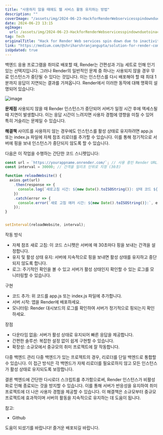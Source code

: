 ```yaml
---
title: "사용하지 않을 때에도 웹 서비스 활동 유지하는 방법"
description: ""
coverImage: "/assets/img/2024-06-23-HackforRenderWebservicesspindownduetoinactivity_0.png"
date: 2024-06-23 13:15
ogImage: 
  url: /assets/img/2024-06-23-HackforRenderWebservicesspindownduetoinactivity_0.png
tag: Tech
originalTitle: "Hack for Render Web services spin down due to inactivity"
link: "https://medium.com/@shriharshranjangupta/solution-for-render-com-web-services-spin-down-due-to-inactivity-a5c6061b581b"
isUpdated: true
---
```





백엔드 응용 프로그램을 취미로 배포할 때, Render는 간편성과 기능 세트로 인해 인기 있는 선택지입니다. 그러나 Render의 일반적인 문제 중 하나는 사용되지 않을 경우 무료 인스턴스가 중단될 수 있다는 것입니다. 이는 인스턴스를 다시 배포해야 할 때 최대 1분까지 응답이 지연되는 결과를 가져옵니다. Render에서 이러한 동작에 대해 명확히 설명되어 있습니다:

![image](/assets/img/2024-06-23-HackforRenderWebservicesspindownduetoinactivity_0.png)

**문제점**
사용되지 않을 때 Render 인스턴스가 중단되어 서버가 일정 시간 후에 액세스될 때 지연이 발생합니다. 이는 응답 시간이 느려지면 사용자 경험에 영향을 미칠 수 있어 특히 거슬리는 문제일 수 있습니다.

**해결책**
사이트를 사용하지 않는 경우에도 인스턴스를 활성 상태로 유지하려면 app.js 또는 index.js 파일에 자체 참조 리로더를 추가할 수 있습니다. 이를 통해 정기적으로 서버에 핑을 보내 인스턴스가 중단되지 않도록 할 수 있습니다.

다음은 이 작업을 수행하는 간단한 코드 스니펫입니다:

<div class="content-ad"></div>

```js
const url = `https://yourappname.onrender.com/`; // 사용 중인 Render URL로 변경
const interval = 30000; // 간격을 밀리초 단위로 지정 (30초)

function reloadWebsite() {
  axios.get(url)
    .then(response => {
      console.log(`새로고침 시간: ${new Date().toISOString()}: 상태 코드 ${response.status}`);
    })
    .catch(error => {
      console.error(`새로 고침 에러 시간: ${new Date().toISOString()}:`, error.message);
    });
}


setInterval(reloadWebsite, interval);
```

작동 방식

- 자체 참조 새로 고침: 이 코드 스니펫은 서버에 매 30초마다 핑을 보내는 간격을 설정합니다.
- 유지 및 활성 상태 유지: 서버에 지속적으로 핑을 보내면 활성 상태를 유지하고 중단되지 않도록 합니다.
- 로그: 주기적인 확인을 볼 수 있고 서버가 활성 상태인지 확인할 수 있는 로그를 모니터링할 수 있습니다.

구현

<div class="content-ad"></div>

- 코드 추가: 위 코드를 app.js 또는 index.js 파일에 추가합니다.
- 서버 시작: 앱을 Render에 배포하세요.
- 모니터링: Render 대시보드의 로그를 확인하여 서버가 정기적으로 핑되는지 확인하세요.

장점

- 다운타임 없음: 서버가 활성 상태로 유지되어 빠른 응답을 제공합니다.
- 간편한 솔루션: 복잡한 설정 없이 쉽게 구현할 수 있습니다.
- 확장성: 소규모에서 중규모의 취미 프로젝트에 잘 작동합니다.

다중 백엔드 관리
다중 백엔드가 있는 프로젝트의 경우, 리로더를 단일 백엔드로 통합할 수 있습니다. 이 접근 방식은 각 백엔드가 자체 리로더를 필요로하지 않고 모든 인스턴스가 활성 상태로 유지되도록 보장합니다.

<div class="content-ad"></div>

결론
백엔드에 간단한 다시로더 스크립트를 추가함으로써, Render 인스턴스가 비활성화로 인해 종료되는 것을 방지할 수 있습니다. 이를 통해 서버가 반응성을 유지하여 취미 프로젝트에 더 나은 사용자 경험을 제공할 수 있습니다. 이 해결책은 소규모부터 중규모 프로젝트에 효과적이며 서버의 활동을 지속적으로 유지하는 데 도움이 됩니다.

참고:

- Github

도움이 되셨기를 바랍니다! 즐거운 배포되길 바랍니다.